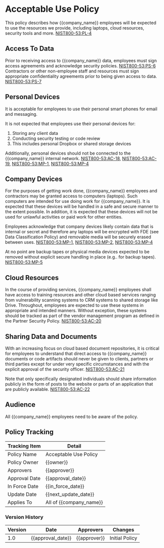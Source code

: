 # Acceptable Use Policy

This policy describes how {{company_name}} employees will be expected to use the resources we provide, including
laptops, cloud resources, security tools and more.
[NIST800-53:PL-4](https://nvd.nist.gov/800-53/Rev4/control/PL-4)

## Access To Data

Prior to receiving access to {{company_name}} data, employees must sign access agreements and acknowledge security
policies. [NIST800-53:PS-6](https://nvd.nist.gov/800-53/Rev4/control/PS-6) Contractors or other non-employee staff
and resources must sign appropriate confidentiality agreements prior to being given access to data.
[NIST800-53:PS-7](https://nvd.nist.gov/800-53/Rev4/control/PS-7)

## Personal Devices

It is acceptable for employees to use their personal smart phones for email and messaging.

It is not expected that employees use their personal devices for:

1. Storing any client data
1. Conducting security testing or code review
1. This includes personal Dropbox or shared storage devices

Additionally, personal devices should not be connected to the {{company_name}} internal network.
[NIST800-53:AC-18](https://nvd.nist.gov/800-53/Rev4/control/AC-18),
[NIST800-53:AC-19](https://nvd.nist.gov/800-53/Rev4/control/AC-19),
[NIST800-53:MP-1](https://nvd.nist.gov/800-53/Rev4/control/MP-1),
[NIST800-53:MP-4](https://nvd.nist.gov/800-53/Rev4/control/MP-4)

## Company Devices

For the purposes of getting work done, {{company_name}} employees and contractors may be granted access to computers
(laptops). Such computers are intended for use doing work for {{company_name}}. It is expected that these devices will
be handled in a safe and secure manner to the extent possible. In addition, it is expected that these devices will not
be used for unlawful activities or paid work for other entities.

Employees acknowledge that company devices likely contain data that is internal or secret and therefore any laptops
will be encrypted with FDE (see Data Classification Policy) and removable media will be securely erased between uses.
[NIST800-53:MP-1](https://nvd.nist.gov/800-53/Rev4/control/MP-1),
[NIST800-53:MP-2](https://nvd.nist.gov/800-53/Rev4/control/MP-2),
[NIST800-53:MP-4](https://nvd.nist.gov/800-53/Rev4/control/MP-4)

At no point are backup tapes or physical media devices expected to be removed without explicit secure handling in
place (e.g.. for backup tapes). [NIST800-53:MP-5](https://nvd.nist.gov/800-53/Rev4/control/MP-5)

## Cloud Resources

In the course of providing services, {{company_name}} employees shall have access to training resources and other cloud
based services ranging from vulnerability scanning systems to CRM systems to shared storage like Drive. Throughout,
employees are expected to use these systems in appropriate and intended manners.  Without exception, these systems
should be tracked as part of the vendor management program as defined in the Partner Security Policy.
[NIST800-53:AC-20](https://nvd.nist.gov/800-53/Rev4/control/AC-20)

## Sharing Data and Documents

With an increasing focus on cloud based document repositories, it is critical for employees to understand that direct
access to {{company_name}} documents or code artifacts should never be given to clients, partners or third parties
except for under very specific circumstances and with the explicit approval of the security officer.
[NIST800-53:AC-21](https://nvd.nist.gov/800-53/Rev4/control/AC-21)

Note that only specifically designated individuals should share information publicly in the form of posts to the
website or parts of an application that are publicly available.
[NIST800-53:AC-22](https://nvd.nist.gov/800-53/Rev4/control/AC-22)

## Audience

All {{company_name}} employees need to be aware of the policy.

## Policy Tracking

| Tracking Item   |         Detail          |
|-----------------|-------------------------|
| Policy Name     | Acceptable Use Policy   |
| Policy Owner    | {{owner}}               |
| Approvers       | {{approver}}            |
| Approval Date   | {{approval_date}}       |
| In Force Date   | {{in_force_date}}       |
| Update Date     | {{next_update_date}}    |
| Applies To      | All of {{company_name}} |

### Version History

| Version |       Date        |   Approvers  |    Changes     |
|---------|-------------------|--------------|----------------|
| 1.0     | {{approval_date}} | {{approver}} | Initial Policy |
